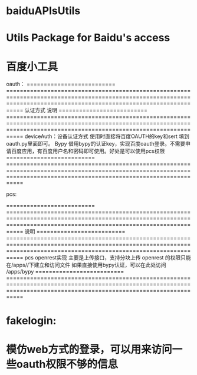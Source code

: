 # baiduAPIsUtils
Utils Package for Baidu's access
===============
百度小工具
==========
oauth：
========================== =======================================================================================================================================================================
认证方式                                  说明
========================== =======================================================================================================================================================================
deviceAuth：设备认证方式    使用时直接将百度OAUTH的key和sert 填到oauth.py里面即可。
Bypy                        借用bypy的认证key，实现百度oauth登录。不需要申请百度应用，有百度用户名和密码即可使用。好处是可以使用pcs权限
========================== =======================================================================================================================================================================

pcs:

========================== =======================================================================================================================================================================
                                 说明
========================== =======================================================================================================================================================================
pcs openrest实现                主要是上传接口，支持分块上传
                             openrest 的权限只能在/apps/<your application>/下建立和访问文件
                             如果直接使用bypy认证，可以在此处访问 /apps/bypy
========================== =======================================================================================================================================================================

fakelogin:
=================================================================================================================================================================================================
模仿web方式的登录，可以用来访问一些oauth权限不够的信息
=================================================================================================================================================================================================

